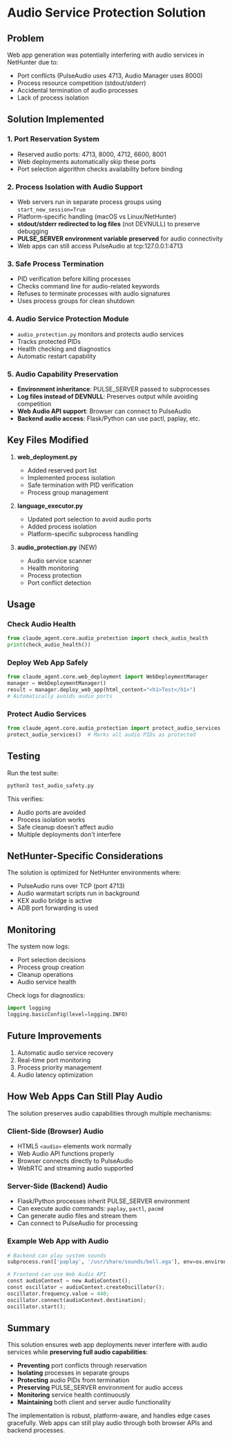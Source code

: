 # Audio Service Protection Solution

## Problem
Web app generation was potentially interfering with audio services in NetHunter due to:
- Port conflicts (PulseAudio uses 4713, Audio Manager uses 8000)
- Process resource competition (stdout/stderr)
- Accidental termination of audio processes
- Lack of process isolation

## Solution Implemented

### 1. Port Reservation System
- Reserved audio ports: 4713, 8000, 4712, 6600, 8001
- Web deployments automatically skip these ports
- Port selection algorithm checks availability before binding

### 2. Process Isolation with Audio Support
- Web servers run in separate process groups using `start_new_session=True`
- Platform-specific handling (macOS vs Linux/NetHunter)
- **stdout/stderr redirected to log files** (not DEVNULL) to preserve debugging
- **PULSE_SERVER environment variable preserved** for audio connectivity
- Web apps can still access PulseAudio at tcp:127.0.0.1:4713

### 3. Safe Process Termination
- PID verification before killing processes
- Checks command line for audio-related keywords
- Refuses to terminate processes with audio signatures
- Uses process groups for clean shutdown

### 4. Audio Service Protection Module
- `audio_protection.py` monitors and protects audio services
- Tracks protected PIDs
- Health checking and diagnostics
- Automatic restart capability

### 5. Audio Capability Preservation
- **Environment inheritance**: PULSE_SERVER passed to subprocesses
- **Log files instead of DEVNULL**: Preserves output while avoiding competition
- **Web Audio API support**: Browser can connect to PulseAudio
- **Backend audio access**: Flask/Python can use pactl, paplay, etc.

## Key Files Modified

1. **web_deployment.py**
   - Added reserved port list
   - Implemented process isolation
   - Safe termination with PID verification
   - Process group management

2. **language_executor.py**
   - Updated port selection to avoid audio ports
   - Added process isolation
   - Platform-specific subprocess handling

3. **audio_protection.py** (NEW)
   - Audio service scanner
   - Health monitoring
   - Process protection
   - Port conflict detection

## Usage

### Check Audio Health
```python
from claude_agent.core.audio_protection import check_audio_health
print(check_audio_health())
```

### Deploy Web App Safely
```python
from claude_agent.core.web_deployment import WebDeploymentManager
manager = WebDeploymentManager()
result = manager.deploy_web_app(html_content="<h1>Test</h1>")
# Automatically avoids audio ports
```

### Protect Audio Services
```python
from claude_agent.core.audio_protection import protect_audio_services
protect_audio_services()  # Marks all audio PIDs as protected
```

## Testing

Run the test suite:
```bash
python3 test_audio_safety.py
```

This verifies:
- Audio ports are avoided
- Process isolation works
- Safe cleanup doesn't affect audio
- Multiple deployments don't interfere

## NetHunter-Specific Considerations

The solution is optimized for NetHunter environments where:
- PulseAudio runs over TCP (port 4713)
- Audio warmstart scripts run in background
- KEX audio bridge is active
- ADB port forwarding is used

## Monitoring

The system now logs:
- Port selection decisions
- Process group creation
- Cleanup operations
- Audio service health

Check logs for diagnostics:
```python
import logging
logging.basicConfig(level=logging.INFO)
```

## Future Improvements

1. Automatic audio service recovery
2. Real-time port monitoring
3. Process priority management
4. Audio latency optimization

## How Web Apps Can Still Play Audio

The solution preserves audio capabilities through multiple mechanisms:

### Client-Side (Browser) Audio
- HTML5 `<audio>` elements work normally
- Web Audio API functions properly
- Browser connects directly to PulseAudio
- WebRTC and streaming audio supported

### Server-Side (Backend) Audio
- Flask/Python processes inherit PULSE_SERVER environment
- Can execute audio commands: `paplay`, `pactl`, `pacmd`
- Can generate audio files and stream them
- Can connect to PulseAudio for processing

### Example Web App with Audio
```python
# Backend can play system sounds
subprocess.run(['paplay', '/usr/share/sounds/bell.oga'], env=os.environ)

# Frontend can use Web Audio API
const audioContext = new AudioContext();
const oscillator = audioContext.createOscillator();
oscillator.frequency.value = 440;
oscillator.connect(audioContext.destination);
oscillator.start();
```

## Summary

This solution ensures web app deployments never interfere with audio services while **preserving full audio capabilities**:
- **Preventing** port conflicts through reservation
- **Isolating** processes in separate groups  
- **Protecting** audio PIDs from termination
- **Preserving** PULSE_SERVER environment for audio access
- **Monitoring** service health continuously
- **Maintaining** both client and server audio functionality

The implementation is robust, platform-aware, and handles edge cases gracefully. Web apps can still play audio through both browser APIs and backend processes.